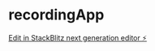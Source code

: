 # recordingApp

[Edit in StackBlitz next generation editor ⚡️](https://stackblitz.com/~/github.com/rimye/recordingApp)